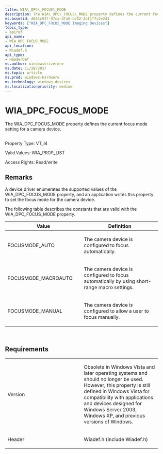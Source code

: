 ```yaml
---
title: WIA\_DPC\_FOCUS\_MODE
description: The WIA\_DPC\_FOCUS\_MODE property defines the current focus mode setting for a camera device.
ms.assetid: d651c9f7-97ca-4fa5-bc52-2af1f7c2e241
keywords: ["WIA_DPC_FOCUS_MODE Imaging Devices"]
topic_type:
- apiref
api_name:
- WIA_DPC_FOCUS_MODE
api_location:
- Wiadef.h
api_type:
- HeaderDef
ms.author: windowsdriverdev
ms.date: 11/28/2017
ms.topic: article
ms.prod: windows-hardware
ms.technology: windows-devices
ms.localizationpriority: medium
---
```


# WIA\_DPC\_FOCUS\_MODE


The WIA\_DPC\_FOCUS\_MODE property defines the current focus mode setting for a camera device.

## <span id="ddk_wia_dpc_focus_mode_si"></span><span id="DDK_WIA_DPC_FOCUS_MODE_SI"></span>


Property Type: VT\_I4

Valid Values: WIA\_PROP\_LIST

Access Rights: Read/write

Remarks
-------

A device driver enumerates the supported values of the WIA\_DPC\_FOCUS\_MODE property, and an application writes this property to set the focus mode for the camera device.

The following table describes the constants that are valid with the WIA\_DPC\_FOCUS\_MODE property.

<table>
<colgroup>
<col width="50%" />
<col width="50%" />
</colgroup>
<thead>
<tr class="header">
<th>Value</th>
<th>Definition</th>
</tr>
</thead>
<tbody>
<tr class="odd">
<td><p>FOCUSMODE_AUTO</p></td>
<td><p>The camera device is configured to focus automatically.</p></td>
</tr>
<tr class="even">
<td><p>FOCUSMODE_MACROAUTO</p></td>
<td><p>The camera device is configured to focus automatically by using short-range macro settings.</p></td>
</tr>
<tr class="odd">
<td><p>FOCUSMODE_MANUAL</p></td>
<td><p>The camera device is configured to allow a user to focus manually.</p></td>
</tr>
</tbody>
</table>

 

Requirements
------------

<table>
<colgroup>
<col width="50%" />
<col width="50%" />
</colgroup>
<tbody>
<tr class="odd">
<td><p>Version</p></td>
<td><p>Obsolete in Windows Vista and later operating systems and should no longer be used. However, this property is still defined in Windows Vista for compatibility with applications and devices designed for Windows Server 2003, Windows XP, and previous versions of Windows.</p></td>
</tr>
<tr class="even">
<td><p>Header</p></td>
<td>Wiadef.h (include Wiadef.h)</td>
</tr>
</tbody>
</table>

 

 





